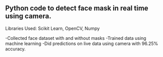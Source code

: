 ## Python code to detect face mask in real time using camera.

Libraries Used: Scikit Learn, OpenCV, Numpy

-Collected face dataset with and without masks 
-Trained data using machine learning
-Did predictions on live data using camera with 96.25% accuracy.
